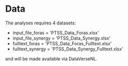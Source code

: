 # Data

The analyses requires 4 datasets:

- input_file_foras = 'PTSS_Data_Foras.xlsx'
- input_file_synergy = 'PTSS_Data_Synergy.xlsx'
- fulltext_foras = 'PTSS_Data_Foras_Fulltext.xlsx'
- fulltext_synergy = 'PTSS_Data_Synergy_Fulltext.xlsx'

and will be made available via DataVerseNL. 